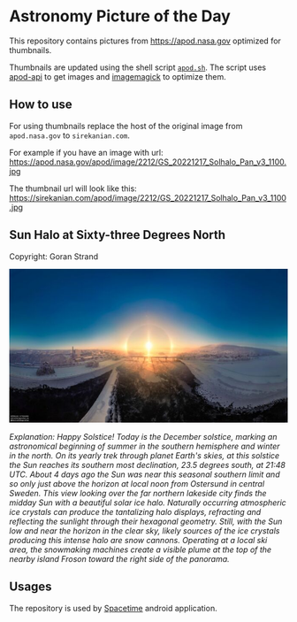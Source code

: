 # Astronomy Picture of the Day

This repository contains pictures from https://apod.nasa.gov optimized for thumbnails.

Thumbnails are updated using the shell script [`apod.sh`](apod.sh). The script
uses [apod-api](https://github.com/nasa/apod-api) to get images and [imagemagick](https://imagemagick.org) to
optimize them.

## How to use

For using thumbnails replace the host of the original image from `apod.nasa.gov` to `sirekanian.com`.

For example if you have an image with url:<br>
https://apod.nasa.gov/apod/image/2212/GS_20221217_Solhalo_Pan_v3_1100.jpg

The thumbnail url will look like this:<br>
https://sirekanian.com/apod/image/2212/GS_20221217_Solhalo_Pan_v3_1100.jpg

## Sun Halo at Sixty-three Degrees North

Copyright: Goran Strand

[![the picture of the day][1]][2]

_Explanation: Happy Solstice! Today is the December solstice, marking an astronomical beginning of summer in the southern hemisphere and winter in the north. On its yearly trek through planet Earth's skies, at this solstice the Sun reaches its southern most declination, 23.5 degrees south, at 21:48 UTC. About 4 days ago the Sun was near this seasonal southern limit and so only just above the horizon at local noon from Ostersund in central Sweden. This view looking over the far northern lakeside city finds the midday Sun with a beautiful solar ice halo. Naturally occurring atmospheric ice crystals can produce the tantalizing halo displays, refracting and reflecting the sunlight through their hexagonal geometry.  Still, with the Sun low and near the horizon in the clear sky, likely sources of the ice crystals producing this intense halo are snow cannons. Operating at a local ski area, the snowmaking machines create a visible plume at the top of the nearby island Froson toward the right side of the panorama._

## Usages

The repository is used by [Spacetime][3] android application.

[1]: image/2212/GS_20221217_Solhalo_Pan_v3_1100.jpg

[2]: https://apod.nasa.gov/apod/image/2212/GS_20221217_Solhalo_Pan_v3_1100.jpg

[3]: https://github.com/sirekanian/spacetime
